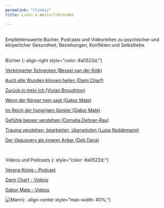 ```yaml
---
permalink: "/links/"
title: Links & Weiterführendes

---
```

<br> Empfehlenswerte Bücher, Podcasts und Videoreihen zu psychischer und körperlicher Gesundheit, Beziehungen, Konflikten und Selbstliebe.  
<br>

Bücher
{: align-right style="color: #a0522d;"}

[Verkörperter Schrecken (Bessel van der Kolk)](https://www.amazon.de/dp/3944476131)

[Auch alte Wunden können heilen (Dami Charf)](https://www.amazon.de/dp/B077C3WLBJ)

[Zurück in mein Ich (Vivian Broughton)](https://www.amazon.de/dp/3466346339)

[Wenn der Körper nein sagt (Gabor Mate)](https://www.amazon.de/dp/3962571744)

[Im Reich der hungrigen Geister (Gabor Mate)](https://www.amazon.de/dp/B095J2NPP8)

[Gefühle besser verstehen (Cornelia Dehner-Rau)](https://www.amazon.de/dp/3442177820)

[Trauma verstehen, bearbeiten, überwinden (Luise Reddemann)](https://www.amazon.de/dp/3432111045)

[Der Vagusnerv als innerer Anker (Deb Dana)](https://www.amazon.de/dp/3466347866)

<br>

Videos und Podcasts
{: style="color: #a0522d;"}

[Verena König – Podcast](https://verenakoenig.de/blog-und-podcast)

[Dami Charf - Videos](https://www.youtube.com/c/DamiCharf/videos)

[Gabor Mate - Videos](https://www.youtube.com/watch?v=UI6C3ahHpnc)

![Mann](/website/assets/images/Links_Weiterführendes_Mann.jpg){: .align-center style="max-width: 40%;"}

